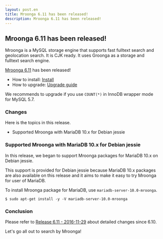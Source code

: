 ```yaml
---
layout: post.en
title: Mroonga 6.11 has been released!
description: Mroonga 6.11 has been released!
---
```


## Mroonga 6.11 has been released!

Mroonga is a MySQL storage engine that supports fast fulltext search
and geolocation search. It is CJK ready. It uses Groonga as a storage
and fulltext search engine.

[Mroonga 6.11](/docs/news.html#release-6-10) has been released!

  * How to install: [Install](/docs/install.html)
  * How to upgrade: [Upgrade guide](/docs/upgrade.html)

We recommends to upgrade if you use `COUNT(*)` in InnoDB wrapper mode for MySQL 5.7.

### Changes

Here is the topics in this release.

* Supported Mroonga with MariaDB 10.x for Debian jessie

### Supported Mroonga with MariaDB 10.x for Debian jessie

In this release, we began to support Mroonga packages for MariaDB 10.x on Debian jessie.

This support is provided for Debian jessie because MariaDB 10.x packages are also available on this release and it aims to make it easy to try Mroonga for user of MariaDB.

To install Mroonga package for MariaDB, use `mariadb-server-10.0-mroonga`.

    $ sudo apt-get install -y -V mariadb-server-10.0-mroonga

### Conclusion

Please refer to [Release 6.11 - 2016-11-29](/docs/news.html#release-6-11) about detailed changes since 6.10.

Let's go all out to search by Mroonga!
